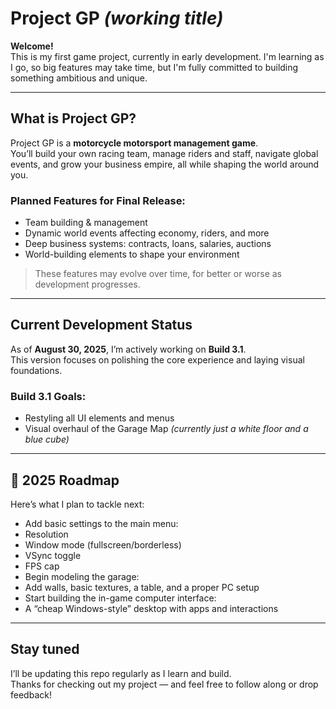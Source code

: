 # Project GP *(working title)*

**Welcome!**  
This is my first game project, currently in early development. I'm learning as I go, so big features may take time, but I'm fully committed to building something ambitious and unique.

---

## What is Project GP?

Project GP is a **motorcycle motorsport management game**.  
You’ll build your own racing team, manage riders and staff, navigate global events, and grow your business empire, all while shaping the world around you.

### Planned Features for Final Release:
-  Team building & management
-  Dynamic world events affecting economy, riders, and more
-  Deep business systems: contracts, loans, salaries, auctions
-  World-building elements to shape your environment

> These features may evolve over time, for better or worse as development progresses.

---

## Current Development Status

As of **August 30, 2025**, I’m actively working on **Build 3.1**.  
This version focuses on polishing the core experience and laying visual foundations.

### Build 3.1 Goals:
-  Restyling all UI elements and menus
-  Visual overhaul of the Garage Map *(currently just a white floor and a blue cube)*

---

## 📅 2025 Roadmap

Here’s what I plan to tackle next:

-  Add basic settings to the main menu:
  - Resolution
  - Window mode (fullscreen/borderless)
  - VSync toggle
  - FPS cap
-  Begin modeling the garage:
  - Add walls, basic textures, a table, and a proper PC setup
-  Start building the in-game computer interface:
  - A “cheap Windows-style” desktop with apps and interactions

---

##  Stay tuned

I’ll be updating this repo regularly as I learn and build.  
Thanks for checking out my project — and feel free to follow along or drop feedback!
